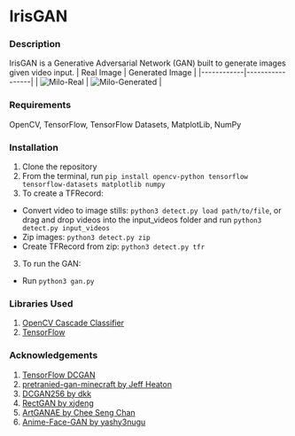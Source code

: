 # IrisGAN

### Description
IrisGAN is a Generative Adversarial Network (GAN) built to generate images given video input.
| Real Image | Generated Image |
|------------|-----------------|
| ![Milo-Real](https://github.com/epuzio/IrisGAN/assets/21165612/b815f7e5-a5ce-4031-a48c-9e7432cf7737) | ![Milo-Generated](https://github.com/epuzio/IrisGAN/assets/21165612/ab224dfc-8e48-4b98-98bf-26f7ac34d98b) |

### Requirements
OpenCV, TensorFlow, TensorFlow Datasets, MatplotLib, NumPy

### Installation
1. Clone the repository
2. From the terminal, run `pip install opencv-python tensorflow tensorflow-datasets matplotlib numpy`
3. To create a TFRecord:
- Convert video to image stills: `python3 detect.py load path/to/file`, or drag and drop videos into the input_videos folder and run `python3 detect.py input_videos`
- Zip images: `python3 detect.py zip`
- Create TFRecord from zip: `python3 detect.py tfr`
3. To run the GAN:
- Run `python3 gan.py`

### Libraries Used
1. [OpenCV Cascade Classifier](https://github.com/opencv/opencv/tree/master/data/haarcascades)
2. [TensorFlow](https://www.tensorflow.org/tutorials/generative/dcgan)


### Acknowledgements
1. [TensorFlow DCGAN](https://www.tensorflow.org/tutorials/generative/dcgan)
2. [pretranied-gan-minecraft by Jeff Heaton](https://github.com/jeffheaton/pretrained-gan-minecraft)
3. [DCGAN256 by dkk](https://github.com/dkk/DCGAN256/tree/master)
4. [RectGAN by xjdeng](https://github.com/xjdeng/RectGAN/tree/master)
5. [ArtGANAE by Chee Seng Chan](https://github.com/cs-chan/ArtGAN/blob/master/ArtGAN/Genre128GANAE.py)
6. [Anime-Face-GAN by yashy3nugu](https://github.com/yashy3nugu/Anime-Face-GAN)
